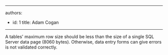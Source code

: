 

---
authors:
  - id: 1
    title: Adam Cogan
---




<span class='intro'> <p class="ssw15-rteElement-P">​A​ tables' maximum row size should be less than the size of a single SQL Server data page (8060 bytes). Otherwise, data entry forms can give errors is not validated correctly.<br></p> </span>




